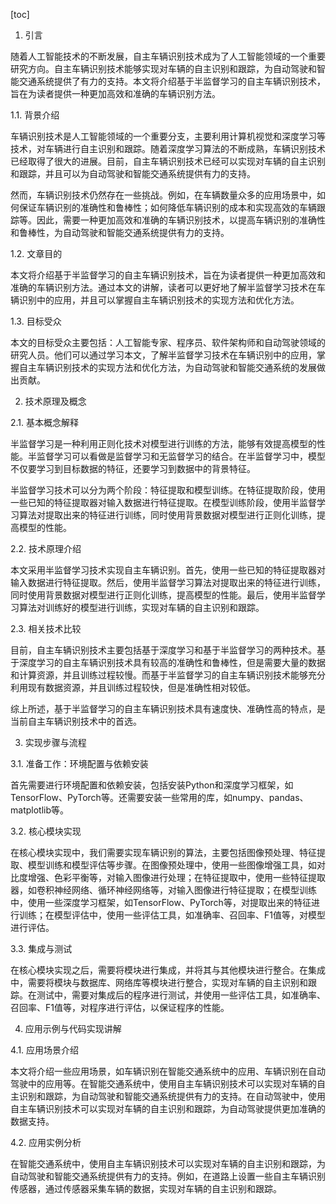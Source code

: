 
[toc]                    
                
                
1. 引言

随着人工智能技术的不断发展，自主车辆识别技术成为了人工智能领域的一个重要研究方向。自主车辆识别技术能够实现对车辆的自主识别和跟踪，为自动驾驶和智能交通系统提供了有力的支持。本文将介绍基于半监督学习的自主车辆识别技术，旨在为读者提供一种更加高效和准确的车辆识别方法。

1.1. 背景介绍

车辆识别技术是人工智能领域的一个重要分支，主要利用计算机视觉和深度学习等技术，对车辆进行自主识别和跟踪。随着深度学习算法的不断成熟，车辆识别技术已经取得了很大的进展。目前，自主车辆识别技术已经可以实现对车辆的自主识别和跟踪，并且可以为自动驾驶和智能交通系统提供有力的支持。

然而，车辆识别技术仍然存在一些挑战。例如，在车辆数量众多的应用场景中，如何保证车辆识别的准确性和鲁棒性；如何降低车辆识别的成本和实现高效的车辆跟踪等。因此，需要一种更加高效和准确的车辆识别技术，以提高车辆识别的准确性和鲁棒性，为自动驾驶和智能交通系统提供有力的支持。

1.2. 文章目的

本文将介绍基于半监督学习的自主车辆识别技术，旨在为读者提供一种更加高效和准确的车辆识别方法。通过本文的讲解，读者可以更好地了解半监督学习技术在车辆识别中的应用，并且可以掌握自主车辆识别技术的实现方法和优化方法。

1.3. 目标受众

本文的目标受众主要包括：人工智能专家、程序员、软件架构师和自动驾驶领域的研究人员。他们可以通过学习本文，了解半监督学习技术在车辆识别中的应用，掌握自主车辆识别技术的实现方法和优化方法，为自动驾驶和智能交通系统的发展做出贡献。

2. 技术原理及概念

2.1. 基本概念解释

半监督学习是一种利用正则化技术对模型进行训练的方法，能够有效提高模型的性能。半监督学习可以看做是监督学习和无监督学习的结合。在半监督学习中，模型不仅要学习到目标数据的特征，还要学习到数据中的背景特征。

半监督学习技术可以分为两个阶段：特征提取和模型训练。在特征提取阶段，使用一些已知的特征提取器对输入数据进行特征提取。在模型训练阶段，使用半监督学习算法对提取出来的特征进行训练，同时使用背景数据对模型进行正则化训练，提高模型的性能。

2.2. 技术原理介绍

本文采用半监督学习技术实现自主车辆识别。首先，使用一些已知的特征提取器对输入数据进行特征提取。然后，使用半监督学习算法对提取出来的特征进行训练，同时使用背景数据对模型进行正则化训练，提高模型的性能。最后，使用半监督学习算法对训练好的模型进行训练，实现对车辆的自主识别和跟踪。

2.3. 相关技术比较

目前，自主车辆识别技术主要包括基于深度学习和基于半监督学习的两种技术。基于深度学习的自主车辆识别技术具有较高的准确性和鲁棒性，但是需要大量的数据和计算资源，并且训练过程较慢。而基于半监督学习的自主车辆识别技术能够充分利用现有数据资源，并且训练过程较快，但是准确性相对较低。

综上所述，基于半监督学习的自主车辆识别技术具有速度快、准确性高的特点，是当前自主车辆识别技术中的首选。

3. 实现步骤与流程

3.1. 准备工作：环境配置与依赖安装

首先需要进行环境配置和依赖安装，包括安装Python和深度学习框架，如TensorFlow、PyTorch等。还需要安装一些常用的库，如numpy、pandas、matplotlib等。

3.2. 核心模块实现

在核心模块实现中，我们需要实现车辆识别的算法，主要包括图像预处理、特征提取、模型训练和模型评估等步骤。在图像预处理中，使用一些图像增强工具，如对比度增强、色彩平衡等，对输入图像进行处理；在特征提取中，使用一些特征提取器，如卷积神经网络、循环神经网络等，对输入图像进行特征提取；在模型训练中，使用一些深度学习框架，如TensorFlow、PyTorch等，对提取出来的特征进行训练；在模型评估中，使用一些评估工具，如准确率、召回率、F1值等，对模型进行评估。

3.3. 集成与测试

在核心模块实现之后，需要将模块进行集成，并将其与其他模块进行整合。在集成中，需要将模块与数据库、网络库等模块进行整合，实现对车辆的自主识别和跟踪。在测试中，需要对集成后的程序进行测试，并使用一些评估工具，如准确率、召回率、F1值等，对程序进行评估，以保证程序的性能。

4. 应用示例与代码实现讲解

4.1. 应用场景介绍

本文将介绍一些应用场景，如车辆识别在智能交通系统中的应用、车辆识别在自动驾驶中的应用等。在智能交通系统中，使用自主车辆识别技术可以实现对车辆的自主识别和跟踪，为自动驾驶和智能交通系统提供有力的支持。在自动驾驶中，使用自主车辆识别技术可以实现对车辆的自主识别和跟踪，为自动驾驶提供更加准确的数据支持。

4.2. 应用实例分析

在智能交通系统中，使用自主车辆识别技术可以实现对车辆的自主识别和跟踪，为自动驾驶和智能交通系统提供有力的支持。例如，在道路上设置一些自主车辆识别传感器，通过传感器采集车辆的数据，实现对车辆的自主识别和跟踪。

